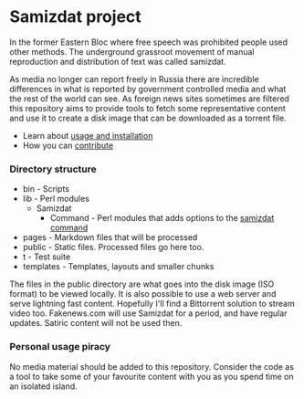 # Samizdat project

In the former Eastern Bloc where free speech was prohibited people used other methods. The underground 
grassroot movement of manual reproduction and distribution of text was called samizdat.

As media no longer can report freely in Russia there are incredible differences in what is reported
by government controlled media and what the rest of the world can see. As foreign news sites sometimes 
are filtered this repository aims to provide tools to fetch some representative content and use it to 
create a disk image that can be downloaded as a torrent file.

* Learn about [usage and installation](installation/)
* How you can [contribute](../contribute/)

### Directory structure
* bin - Scripts
* lib - Perl modules
  * Samizdat
    * Command - Perl modules that adds options to the [samizdat command](../../bin/samizdat)
* pages - Markdown files that will be processed
* public - Static files. Processed files go here too.
* t - Test suite
* templates - Templates, layouts and smaller chunks

The files in the public directory are what goes into the disk image (ISO format) to be viewed locally. 
It is also possible to use a web server and serve lightning fast content. Hopefully I'll find a Bittorrent
solution to stream video too. Fakenews.com will use Samizdat for a period, and have regular updates. Satiric
content will not be used then.

### Personal usage piracy

No media material should be added to this repository. Consider the code as a tool to take some of your favourite 
content with you as you spend time on an isolated island.
